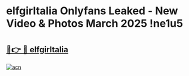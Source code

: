 # elfgirltalia Onlyfans Leaked - New Video & Photos March 2025 !ne1u5

# <h2><a href="https://fj8haw.iuczelnia.edu.pl?title=elfgirltalia&ref=ne1u5">🔗👉 🔴 elfgirltalia</a></h2>

[![acn](https://github.com/user-attachments/assets/0f9c940e-d8b0-45ae-aac7-cd30a18b3e1c)](https://fj8haw.iuczelnia.edu.pl?title=elfgirltalia&ref=ne1u5)

